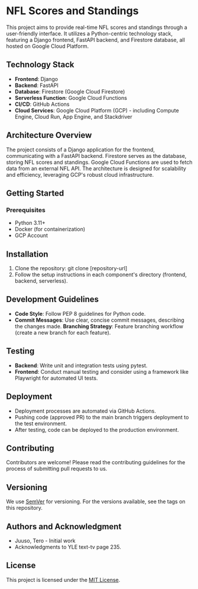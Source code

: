 # NFL Scores and Standings

This project aims to provide real-time NFL scores and standings through a user-friendly interface. It utilizes a Python-centric technology stack, featuring a Django frontend, FastAPI backend, and Firestore database, all hosted on Google Cloud Platform.

## Technology Stack

- **Frontend**: Django
- **Backend**: FastAPI
- **Database**: Firestore (Google Cloud Firestore)
- **Serverless Function**: Google Cloud Functions
- **CI/CD**: GitHub Actions
- **Cloud Services**: Google Cloud Platform (GCP) - including Compute Engine, Cloud Run, App Engine, and Stackdriver

## Architecture Overview

The project consists of a Django application for the frontend, communicating with a FastAPI backend. Firestore serves as the database, storing NFL scores and standings. Google Cloud Functions are used to fetch data from an external NFL API. The architecture is designed for scalability and efficiency, leveraging GCP's robust cloud infrastructure.

## Getting Started

### Prerequisites

- Python 3.11+
- Docker (for containerization)
- GCP Account

## Installation

1. Clone the repository: git clone [repository-url]
2. Follow the setup instructions in each component's directory (frontend, backend, serverless).

## Development Guidelines

- **Code Style**: Follow PEP 8 guidelines for Python code.
- **Commit Messages**: Use clear, concise commit messages, describing the changes made.
  **Branching Strategy**: Feature branching workflow (create a new branch for each feature).

## Testing

- **Backend**: Write unit and integration tests using pytest.
- **Frontend**: Conduct manual testing and consider using a framework like Playwright for automated UI tests.

## Deployment

- Deployment processes are automated via GitHub Actions.
- Pushing code (approved PR) to the main branch triggers deployment to the test environment.
- After testing, code can be deployed to the production environment.

## Contributing

Contributors are welcome! Please read the contributing guidelines for the process of submitting pull requests to us.

## Versioning

We use [SemVer](https://semver.org) for versioning. For the versions available, see the tags on this repository.

## Authors and Acknowledgment

- Juuso, Tero - Initial work
- Acknowledgments to YLE text-tv page 235.

## License

This project is licensed under the [MIT License](./LICENSE).
